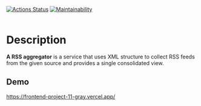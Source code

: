 
[![Actions Status](https://github.com/metastasio/frontend-project-11/workflows/hexlet-check/badge.svg)](https://github.com/metastasio/frontend-project-11/actions)
[![Maintainability](https://api.codeclimate.com/v1/badges/1ba0d4bf90eb4eda7dd6/maintainability)](https://codeclimate.com/github/metastasio/frontend-project-11/maintainability)  
<br>

# Description  
**A RSS aggregator** is a service that uses XML structure to collect RSS feeds from the given source and provides a single consolidated view.

## Demo  
https://frontend-project-11-gray.vercel.app/